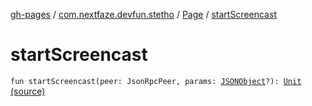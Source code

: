 [gh-pages](../../index.md) / [com.nextfaze.devfun.stetho](../index.md) / [Page](index.md) / [startScreencast](./start-screencast.md)

# startScreencast

`fun startScreencast(peer: JsonRpcPeer, params: `[`JSONObject`](https://developer.android.com/reference/org/json/JSONObject.html)`?): `[`Unit`](https://kotlinlang.org/api/latest/jvm/stdlib/kotlin/-unit/index.html) [(source)](https://github.com/NextFaze/dev-fun/tree/master/devfun-stetho/src/main/java/com/nextfaze/devfun/stetho/Stetho.kt#L101)